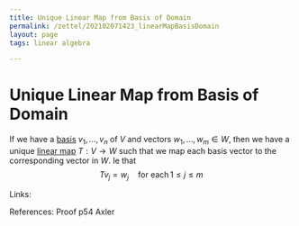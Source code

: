 ```yaml
---
title: Unique Linear Map from Basis of Domain
permalink: /zettel/202102071423_linearMapBasisDomain
layout: page
tags: linear algebra

---
```

# Unique Linear Map from Basis of Domain

If we have a [basis](202102062154_basisDefinition) $v_1, \ldots, v_n$ of $V$ and vectors $w_1, \ldots, w_m \in W$, then we have a
unique [linear map](202102071416_linearMapDefinition) $T : V \rightarrow W$ such that we map each basis vector to 
the corresponding vector in $W$. Ie that
$$
T v_j = w_j \quad \textrm{for each} \, 1 \leq j \leq m
$$

Links: 

References: Proof p54 Axler

